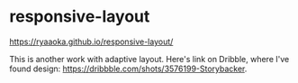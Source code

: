 # responsive-layout

https://ryaaoka.github.io/responsive-layout/

This is another work with adaptive layout.
Here's link on Dribble, where I've found design: https://dribbble.com/shots/3576199-Storybacker.
